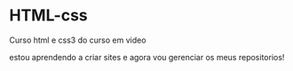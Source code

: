 # HTML-css
Curso html e css3 do curso em video

estou aprendendo a criar sites e agora vou gerenciar os meus repositorios!